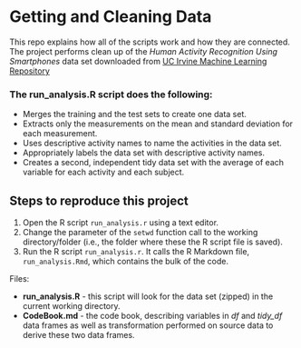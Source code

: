 Getting and Cleaning Data
=========================

This repo explains how all of the scripts work and how they are connected.
The project performs clean up of the _Human Activity Recognition Using Smartphones_ data set downloaded from [UC Irvine Machine Learning Repository](http://archive.ics.uci.edu/ml/datasets/Human+Activity+Recognition+Using+Smartphones)

### The run_analysis.R script does the following:
* Merges the training and the test sets to create one data set.
* Extracts only the measurements on the mean and standard deviation for each measurement.
* Uses descriptive activity names to name the activities in the data set.
* Appropriately labels the data set with descriptive activity names.
* Creates a second, independent tidy data set with the average of each variable for each activity and each subject. 
 

Steps to reproduce this project
-------------------------------

1. Open the R script `run_analysis.r` using a text editor.
2. Change the parameter of the `setwd` function call to the working directory/folder (i.e., the folder where these the R script file is saved).
3. Run the R script `run_analysis.r`. It calls the R Markdown file, `run_analysis.Rmd`, which contains the bulk of the code.

Files:
* **run_analysis.R** - this script will look for the data set (zipped) in the current working directory.
* **CodeBook.md** - the code book, describing variables in _df_ and _tidy_df_ data frames as well as transformation performed on source data to derive these two data frames.

